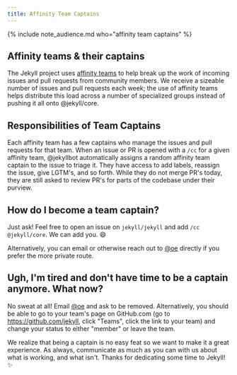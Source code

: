 ```yaml
---
title: Affinity Team Captains
---
```


{% include note_audience.md who="affinity team captains" %}

## Affinity teams & their captains

The Jekyll project uses [affinity teams][] to help break up the work of incoming issues and pull requests from community members. We receive a sizeable number of issues and pull requests each week; the use of affinity teams helps distribute this load across a number of specialized groups instead of pushing it all onto @jekyll/core.

## Responsibilities of Team Captains

Each affinity team has a few captains who manage the issues and pull requests for that team. When an issue or PR is opened with a `/cc` for a given affinity team, @jekyllbot automatically assigns a random affinity team captain to the issue to triage it. They have access to add labels, reassign the issue, give LGTM's, and so forth. While they do not merge PR's today, they are still asked to review PR's for parts of the codebase under their purview.

## How do I become a team captain?

Just ask! Feel free to open an issue on `jekyll/jekyll` and add `/cc @jekyll/core`. We can add you. :smile:

Alternatively, you can email or otherwise reach out to [@oe](https://github.com/oe) directly if you prefer the more private route.

## Ugh, I'm tired and don't have time to be a captain anymore. What now?

No sweat at all! Email [@oe](https://github.com/oe) and ask to be removed. Alternatively, you should be able to go to your team's page on GitHub.com (go to https://github.com/jekyll, click "Teams", click the link to your team) and change your status to either "member" or leave the team.

We realize that being a captain is no easy feat so we want to make it a great experience. As always, communicate as much as you can with us about what is working, and what isn't. Thanks for dedicating some time to Jekyll! :sparkles:

[affinity teams]: https://teams.jekyllrb.com/
